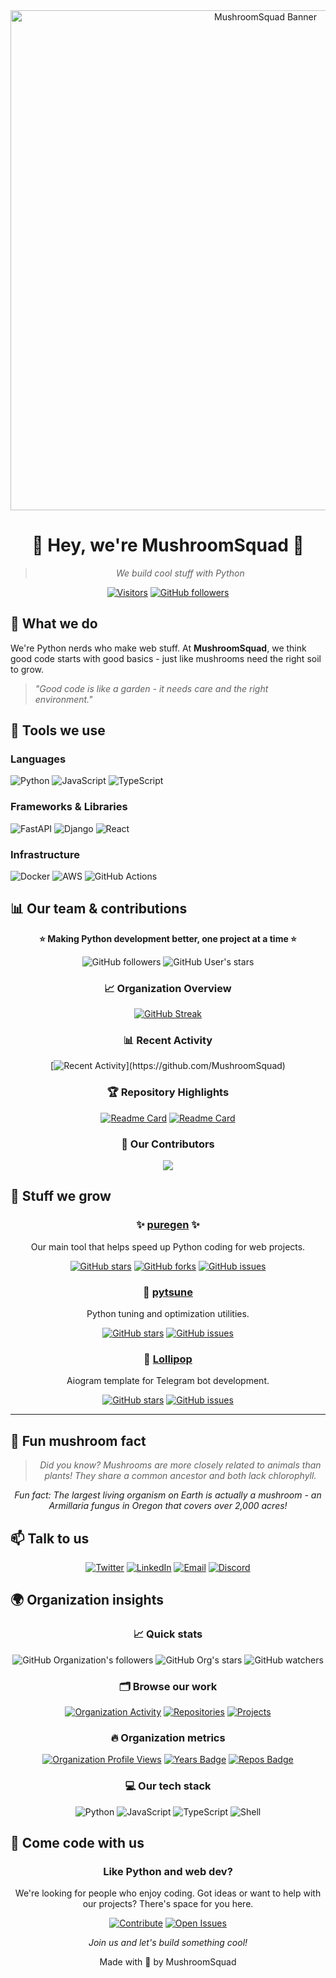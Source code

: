 <div align="center">
  <img src="mushroom-banner.png" alt="MushroomSquad Banner" width="800"/>
  
  # 🍄 Hey, we're MushroomSquad 🍄
  
  > *We build cool stuff with Python*
  
  [![Visitors](https://visitor-badge.laobi.icu/badge?page_id=mushroomsquad.mushroomsquad)](https://github.com/MushroomSquad)
  [![GitHub followers](https://img.shields.io/github/followers/MushroomSquad?label=Follow&style=social)](https://github.com/MushroomSquad)
</div>

## 🌟 What we do

We're Python nerds who make web stuff. At **MushroomSquad**, we think good code starts with good basics - just like mushrooms need the right soil to grow.

> *"Good code is like a garden - it needs care and the right environment."*

## 🔧 Tools we use

### Languages
![Python](https://img.shields.io/badge/Python-3776AB?style=for-the-badge&logo=python&logoColor=white)
![JavaScript](https://img.shields.io/badge/JavaScript-F7DF1E?style=for-the-badge&logo=javascript&logoColor=black)
![TypeScript](https://img.shields.io/badge/TypeScript-3178C6?style=for-the-badge&logo=typescript&logoColor=white)

### Frameworks & Libraries
![FastAPI](https://img.shields.io/badge/FastAPI-009688?style=for-the-badge&logo=fastapi&logoColor=white)
![Django](https://img.shields.io/badge/Django-092E20?style=for-the-badge&logo=django&logoColor=white)
![React](https://img.shields.io/badge/React-61DAFB?style=for-the-badge&logo=react&logoColor=black)

### Infrastructure
![Docker](https://img.shields.io/badge/Docker-2496ED?style=for-the-badge&logo=docker&logoColor=white)
![AWS](https://img.shields.io/badge/AWS-232F3E?style=for-the-badge&logo=amazon-aws&logoColor=white)
![GitHub Actions](https://img.shields.io/badge/GitHub_Actions-2088FF?style=for-the-badge&logo=github-actions&logoColor=white)

## 📊 Our team & contributions

<div align="center">
  
**⭐ Making Python development better, one project at a time ⭐**

![GitHub followers](https://img.shields.io/github/followers/MushroomSquad?style=for-the-badge&color=409ba5&labelColor=1a1a1a)
![GitHub User's stars](https://img.shields.io/github/stars/MushroomSquad?style=for-the-badge&color=409ba5&labelColor=1a1a1a)

</div>

<div align="center">
  
### 📈 Organization Overview
  
[![GitHub Streak](https://streak-stats.demolab.com/?user=MushroomSquad&theme=dark&background=0D1117&ring=409ba5&fire=409ba5&currStreakLabel=409ba5)](https://github.com/MushroomSquad)

### 📊 Recent Activity
  
[![Recent Activity](https://readme-typing-svg.herokuapp.com?font=Fira+Code&size=16&pause=1000&color=409ba5&background=0D111700&center=true&vCenter=true&width=800&lines=Building+awesome+Python+tools+and+libraries;Contributing+to+open+source+projects;Creating+solutions+for+developers;Join+us+and+let's+code+together!)](https://github.com/MushroomSquad)
  
### 🏆 Repository Highlights
  
[![Readme Card](https://github-readme-stats.vercel.app/api/pin/?username=MushroomSquad&repo=puregen&theme=dark&border_color=409ba5)](https://github.com/MushroomSquad/puregen)
[![Readme Card](https://github-readme-stats.vercel.app/api/pin/?username=MushroomSquad&repo=pytsune&theme=dark&border_color=409ba5)](https://github.com/MushroomSquad/pytsune)

### 👥 Our Contributors
  
<a href="https://github.com/MushroomSquad/puregen/graphs/contributors">
  <img src="https://contrib.rocks/image?repo=MushroomSquad/puregen" />
</a>

</div>

## 🌱 Stuff we grow

<div align="center">
  
### ✨ [puregen](https://github.com/MushroomSquad/puregen) ✨
  
Our main tool that helps speed up Python coding for web projects.
  
[![GitHub stars](https://img.shields.io/github/stars/MushroomSquad/puregen?style=social)](https://github.com/MushroomSquad/puregen/stargazers)
[![GitHub forks](https://img.shields.io/github/forks/MushroomSquad/puregen?style=social)](https://github.com/MushroomSquad/puregen/network/members)
[![GitHub issues](https://img.shields.io/github/issues/MushroomSquad/puregen)](https://github.com/MushroomSquad/puregen/issues)

### 🔧 [pytsune](https://github.com/MushroomSquad/pytsune)

Python tuning and optimization utilities.

[![GitHub stars](https://img.shields.io/github/stars/MushroomSquad/pytsune?style=social)](https://github.com/MushroomSquad/pytsune/stargazers)
[![GitHub issues](https://img.shields.io/github/issues/MushroomSquad/pytsune)](https://github.com/MushroomSquad/pytsune/issues)

### 🍭 [Lollipop](https://github.com/MushroomSquad/Lollipop)

Aiogram template for Telegram bot development.

[![GitHub stars](https://img.shields.io/github/stars/MushroomSquad/Lollipop?style=social)](https://github.com/MushroomSquad/Lollipop/stargazers)
[![GitHub issues](https://img.shields.io/github/issues/MushroomSquad/Lollipop)](https://github.com/MushroomSquad/Lollipop/issues)
</div>

---

## 🍄 Fun mushroom fact

<div align="center">
  
  > *Did you know? Mushrooms are more closely related to animals than plants! They share a common ancestor and both lack chlorophyll.*
  
  *Fun fact: The largest living organism on Earth is actually a mushroom - an Armillaria fungus in Oregon that covers over 2,000 acres!*
</div>

## 📫 Talk to us

<div align="center">
  
[![Twitter](https://img.shields.io/badge/Twitter-1DA1F2?style=for-the-badge&logo=twitter&logoColor=white)](https://twitter.com/MushroomSquadHQ)
[![LinkedIn](https://img.shields.io/badge/LinkedIn-0077B5?style=for-the-badge&logo=linkedin&logoColor=white)](https://linkedin.com/company/mushroomsquad)
[![Email](https://img.shields.io/badge/Email-D14836?style=for-the-badge&logo=gmail&logoColor=white)](mailto:hello@mushroomsquad.com)
[![Discord](https://img.shields.io/badge/Discord-5865F2?style=for-the-badge&logo=discord&logoColor=white)](https://discord.gg/mushroomsquad)
  
</div>

## 🌍 Organization insights

<div align="center">
  
### 📈 Quick stats
  
![GitHub Organization's followers](https://img.shields.io/github/followers/MushroomSquad?label=Follow%20%40MushroomSquad&style=social)
![GitHub Org's stars](https://img.shields.io/github/stars/MushroomSquad?affiliations=OWNER&style=social)
![GitHub watchers](https://img.shields.io/github/watchers/MushroomSquad/puregen?style=social)

### 🗂️ Browse our work
  
[![Organization Activity](https://img.shields.io/badge/Check_Organization_Activity-181717?style=for-the-badge&logo=github&logoColor=white)](https://github.com/MushroomSquad)
[![Repositories](https://img.shields.io/badge/Browse_Repositories-2F3136?style=for-the-badge&logo=github&logoColor=white)](https://github.com/orgs/MushroomSquad/repositories)
[![Projects](https://img.shields.io/badge/Organization_Projects-238636?style=for-the-badge&logo=github&logoColor=white)](https://github.com/orgs/MushroomSquad/projects)

### 🔥 Organization metrics
  
[![Organization Profile Views](https://komarev.com/ghpvc/?username=MushroomSquad&style=flat-square&color=409ba5)](https://github.com/MushroomSquad)
[![Years Badge](https://badges.pufler.dev/years/MushroomSquad?style=flat-square&color=409ba5)](https://github.com/MushroomSquad)
[![Repos Badge](https://badges.pufler.dev/repos/MushroomSquad?style=flat-square&color=409ba5)](https://github.com/MushroomSquad)

### 💻 Our tech stack

![Python](https://img.shields.io/badge/Python-3776AB?style=flat-square&logo=python&logoColor=white)
![JavaScript](https://img.shields.io/badge/JavaScript-F7DF1E?style=flat-square&logo=javascript&logoColor=black)
![TypeScript](https://img.shields.io/badge/TypeScript-3178C6?style=flat-square&logo=typescript&logoColor=white)
![Shell](https://img.shields.io/badge/Shell-121011?style=flat-square&logo=gnu-bash&logoColor=white)
  
</div>

## 🤝 Come code with us

<div align="center">
  
  ### Like Python and web dev?
  
  We're looking for people who enjoy coding. Got ideas or want to help with our projects? There's space for you here.
  
  [![Contribute](https://img.shields.io/badge/Contribute-5C2D91?style=for-the-badge)](https://github.com/MushroomSquad/puregen/blob/main/CONTRIBUTING.md)
  [![Open Issues](https://img.shields.io/badge/Open_Issues-238636?style=for-the-badge)](https://github.com/orgs/MushroomSquad/projects)
  
  *Join us and let's build something cool!*
</div>

<div align="center">
  
  Made with 🍄 by MushroomSquad
  
</div>